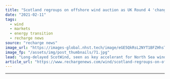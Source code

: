 ```yaml
---
title: "Scotland regroups on offshore wind auction as UK Round 4 'changes market dynamics overnight’"
date: "2021-02-11"
tags: 
  - wind
  - markets
  - energy transition
  - recharge news
source: "recharge news"
image_url: "https://images-global.nhst.tech/image/eGE5QkRsL2NYT1BFZHhsTnJsQ1RKVzF3Vkh4SFFHVGxSeTJTRGlRTmpkbz0=/nhst/binary/e456670bfa27054eb5b1bb1dca26db2c"
image_fp: "/assets/img/post_thumbnails/71.jpg"
lead: "Long-delayed ScotWind, seen as key accelerant for North Sea wind build-out, heads for review on impact of new 'option fees' system used in recent British auction"
article_url: "https://www.rechargenews.com/wind/scotland-regroups-on-offshore-wind-auction-as-uk-round-4-changes-market-dynamics-overnight-/2-1-961827"
---
```


---

